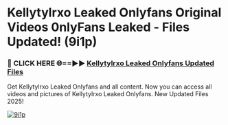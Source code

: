 # Kellytylrxo Leaked Onlyfans Original Videos 0nlyFans Leaked - Files Updated! (9i1p)

<h3>🔴 CLICK HERE 🌐==►► <a href="https://tinyurl.com/2jnfzry5" rel="nofollow">Kellytylrxo Leaked Onlyfans Updated Files</a></h3>

Get Kellytylrxo Leaked Onlyfans and all content. Now you can access all videos and pictures of Kellytylrxo Leaked Onlyfans. New Updated Files 2025!

[![9i1p](https://i.imgur.com/GyGTBgg.gif)](https://tinyurl.com/2jnfzry5)
